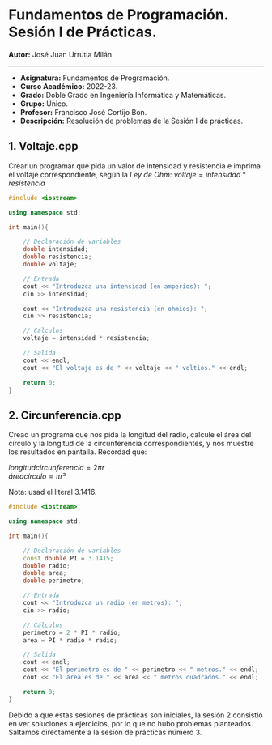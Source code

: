 # Fundamentos de Programación. Sesión I de Prácticas.

**Autor:** José Juan Urrutia Milán
***

- **Asignatura:** Fundamentos de Programación.
- **Curso Académico:** 2022-23.
- **Grado:** Doble Grado en Ingeniería Informática y Matemáticas.
- **Grupo:** Único.
- **Profesor:** Francisco José Cortijo Bon.
- **Descripción:** Resolución de problemas de la Sesión I de prácticas.


## 1. Voltaje.cpp
Crear un programar que pida un valor de intensidad y resistencia e imprima el voltaje correspondiente, según la _Ley de Ohm_:
$voltaje = intensidad * resistencia$
```cpp
#include <iostream>

using namespace std;

int main(){

    // Declaración de variables
    double intensidad;
    double resistencia;
    double voltaje;

    // Entrada 
    cout << "Introduzca una intensidad (en amperios): ";
    cin >> intensidad;

    cout << "Introduzca una resistencia (en ohmios): ";
    cin >> resistencia;

    // Cálculos
    voltaje = intensidad * resistencia;

    // Salida
    cout << endl;
    cout << "El voltaje es de " << voltaje << " voltios." << endl;

    return 0;
}
```

## 2. Circunferencia.cpp
Cread un programa que nos pida la longitud del radio, calcule el área del círculo y la longitud de la circunferencia correspondientes, y nos muestre los resultados en pantalla. Recordad que:  
  
$longitud circunferencia = 2πr$  
$área círculo = πr²$  
  
  
Nota: usad el literal $3.1416$.
```cpp
#include <iostream>

using namespace std;

int main(){

    // Declaración de variables
    const double PI = 3.1415;
    double radio;
    double area;
    double perimetro;

    // Entrada 
    cout << "Introduzca un radio (en metros): ";
    cin >> radio;

    // Cálculos
    perimetro = 2 * PI * radio;
    area = PI * radio * radio;

    // Salida
    cout << endl;
    cout << "El perimetro es de " << perimetro << " metros." << endl;
    cout << "El área es de " << area << " metros cuadrados." << endl;

    return 0;
}
```

Debido a que estas sesiones de prácticas son iniciales, la sesión 2 consistió en ver soluciones a ejercicios, por
lo que no hubo problemas planteados. Saltamos directamente a la sesión de prácticas número 3.

